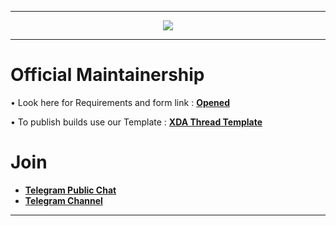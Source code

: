 -----------------------------------------------------------------------------

<p align="center">
  <img src="https://user-images.githubusercontent.com/29405483/138906221-1ddd1b9c-c1d2-49da-8cb7-2931749bc9dd.png" />
</p>

-----------------------------------------------------------------------------

Official Maintainership
=================================

• Look here for Requirements and form link : [**Opened**](https://github.com/SuperiorOS-Devices/official_devices/blob/eleven/README.md)

• To publish builds use our Template : [**XDA Thread Template**](https://github.com/SuperiorOS/superior_extras/blob/master/XDA-Thread%20Template-ten.txt)

Join
======

* [**Telegram Public Chat**](https://t.me/superioros)
* [**Telegram Channel**](https://t.me/superior_os)


----------------------------------------------------------------------------
